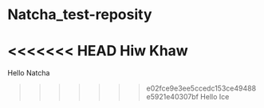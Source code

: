 # Natcha_test-reposity
<<<<<<< HEAD
Hiw Khaw
=======
Hello Natcha
>>>>>>> e02fce9e3ee5ccedc153ce49488e5921e40307bf
Hello Ice